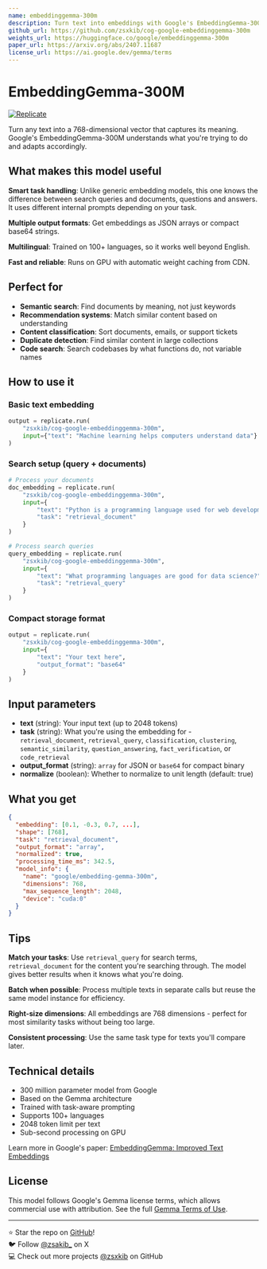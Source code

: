 ```yaml
---
name: embeddinggemma-300m
description: Turn text into embeddings with Google's EmbeddingGemma-300M model 🔍
github_url: https://github.com/zsxkib/cog-google-embeddinggemma-300m
weights_url: https://huggingface.co/google/embeddinggemma-300m
paper_url: https://arxiv.org/abs/2407.11687
license_url: https://ai.google.dev/gemma/terms
---
```


# EmbeddingGemma-300M

[![Replicate](https://replicate.com/zsxkib/cog-google-embeddinggemma-300m/badge)](https://replicate.com/zsxkib/cog-google-embeddinggemma-300m)

Turn any text into a 768-dimensional vector that captures its meaning. Google's EmbeddingGemma-300M understands what you're trying to do and adapts accordingly.

## What makes this model useful

**Smart task handling**: Unlike generic embedding models, this one knows the difference between search queries and documents, questions and answers. It uses different internal prompts depending on your task.

**Multiple output formats**: Get embeddings as JSON arrays or compact base64 strings.

**Multilingual**: Trained on 100+ languages, so it works well beyond English.

**Fast and reliable**: Runs on GPU with automatic weight caching from CDN.

## Perfect for

- **Semantic search**: Find documents by meaning, not just keywords
- **Recommendation systems**: Match similar content based on understanding
- **Content classification**: Sort documents, emails, or support tickets  
- **Duplicate detection**: Find similar content in large collections
- **Code search**: Search codebases by what functions do, not variable names

## How to use it

### Basic text embedding

```python
output = replicate.run(
    "zsxkib/cog-google-embeddinggemma-300m",
    input={"text": "Machine learning helps computers understand data"}
)
```

### Search setup (query + documents)

```python
# Process your documents
doc_embedding = replicate.run(
    "zsxkib/cog-google-embeddinggemma-300m",
    input={
        "text": "Python is a programming language used for web development, data science, and automation",
        "task": "retrieval_document"
    }
)

# Process search queries
query_embedding = replicate.run(
    "zsxkib/cog-google-embeddinggemma-300m", 
    input={
        "text": "What programming languages are good for data science?",
        "task": "retrieval_query"
    }
)
```

### Compact storage format

```python
output = replicate.run(
    "zsxkib/cog-google-embeddinggemma-300m",
    input={
        "text": "Your text here",
        "output_format": "base64"
    }
)
```

## Input parameters

- **text** (string): Your input text (up to 2048 tokens)
- **task** (string): What you're using the embedding for - `retrieval_document`, `retrieval_query`, `classification`, `clustering`, `semantic_similarity`, `question_answering`, `fact_verification`, or `code_retrieval`
- **output_format** (string): `array` for JSON or `base64` for compact binary
- **normalize** (boolean): Whether to normalize to unit length (default: true)

## What you get

```json
{
  "embedding": [0.1, -0.3, 0.7, ...],
  "shape": [768],
  "task": "retrieval_document",
  "output_format": "array", 
  "normalized": true,
  "processing_time_ms": 342.5,
  "model_info": {
    "name": "google/embedding-gemma-300m",
    "dimensions": 768,
    "max_sequence_length": 2048,
    "device": "cuda:0"
  }
}
```

## Tips

**Match your tasks**: Use `retrieval_query` for search terms, `retrieval_document` for the content you're searching through. The model gives better results when it knows what you're doing.

**Batch when possible**: Process multiple texts in separate calls but reuse the same model instance for efficiency.

**Right-size dimensions**: All embeddings are 768 dimensions - perfect for most similarity tasks without being too large.

**Consistent processing**: Use the same task type for texts you'll compare later.

## Technical details

- 300 million parameter model from Google
- Based on the Gemma architecture 
- Trained with task-aware prompting
- Supports 100+ languages
- 2048 token limit per text
- Sub-second processing on GPU

Learn more in Google's paper: [EmbeddingGemma: Improved Text Embeddings](https://arxiv.org/abs/2407.11687)

## License

This model follows Google's Gemma license terms, which allows commercial use with attribution. See the full [Gemma Terms of Use](https://ai.google.dev/gemma/terms).

---

⭐ Star the repo on [GitHub](https://github.com/zsxkib/cog-google-embeddinggemma-300m)!  
🐦 Follow [@zsakib_](https://twitter.com/zsakib_) on X  
💻 Check out more projects [@zsxkib](https://github.com/zsxkib) on GitHub
